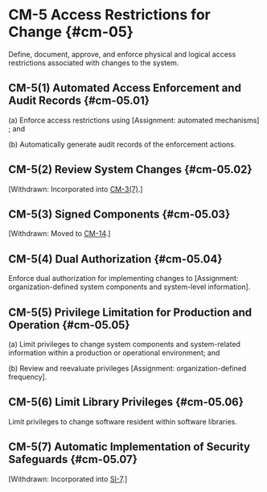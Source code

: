 # CM-5 Access Restrictions for Change {#cm-05}

Define, document, approve, and enforce physical and logical access restrictions associated with changes to the system.

## CM-5(1) Automated Access Enforcement and Audit Records {#cm-05.01}

(a) Enforce access restrictions using [Assignment: automated mechanisms] ; and

(b) Automatically generate audit records of the enforcement actions.

## CM-5(2) Review System Changes {#cm-05.02}

[Withdrawn: Incorporated into [CM-3(7)](../cm/cm-03#cm-03.07).]

## CM-5(3) Signed Components {#cm-05.03}

[Withdrawn: Moved to [CM-14](../cm/cm-14#cm-14).]

## CM-5(4) Dual Authorization {#cm-05.04}

Enforce dual authorization for implementing changes to [Assignment: organization-defined system components and system-level information].

## CM-5(5) Privilege Limitation for Production and Operation {#cm-05.05}

(a) Limit privileges to change system components and system-related information within a production or operational environment; and

(b) Review and reevaluate privileges [Assignment: organization-defined frequency].

## CM-5(6) Limit Library Privileges {#cm-05.06}

Limit privileges to change software resident within software libraries.

## CM-5(7) Automatic Implementation of Security Safeguards {#cm-05.07}

[Withdrawn: Incorporated into [SI-7](../si/si-07#si-07).]

